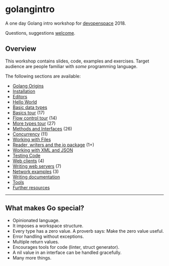 # golangintro

A one day Golang intro workshop for [devopenspace](https://devopenspace.de/)
2018.

Questions, suggestions [welcome](mailto:martin.czygan@gmail.com).

## Overview

This workshop contains slides, code, examples and exercises. Target audience
are people familiar with *some* programming language.

The following sections are available:

* [Golang Origins](Origins.md)
* [Installation](Installation.md)
* [Editors](Editors.md)
* [Hello World](Hello.md)
* [Basic data types](Types.md)
* [Basics tour](Basics.md) (17)
* [Flow control tour](Flowcontrol.md) (14)
* [More types tour](Moretypes.md) (27)
* [Methods and Interfaces](Methods.md) (26)
* [Concurrency](Concurrency.md) (11)
* [Working with Files](Files.md)
* [Reader, writers and the io package](Io.md) (1+)
* [Working with XML and JSON](Xmljson.md)
* [Testing Code](Testing.md)
* [Web clients](Clients.md) (4)
* [Writing web servers](Servers.md) (7)
* [Network examples](Network.md) (3)
* [Writing documentation](Documentation.md)
* [Tools](Tools.md)
* [Further resources](Resources.md)

----

## What makes Go special?

* Opinionated language.
* It imposes a workspace structure.
* Every type has a zero value. A proverb says: Make the zero value useful.
* Error handling without exceptions.
* Multiple return values.
* Encourages tools for code (linter, struct generator).
* A nil value in an interface can be handled gracefully.
* Many more things.
